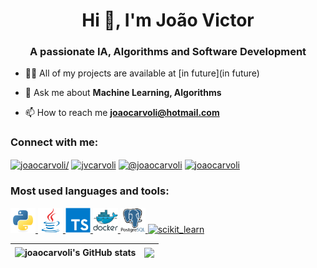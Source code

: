 <h1 align="center">Hi 👋, I'm João Victor</h1>
<h3 align="center">A passionate IA, Algorithms and Software Development</h3>

- 👨‍💻 All of my projects are available at [in future](in future)

- 💬 Ask me about **Machine Learning, Algorithms**

- 📫 How to reach me **joaocarvoli@hotmail.com**

<h3 align="left">Connect with me:</h3>
<p align="left">
<a href="https://linkedin.com/in/joaocarvoli/" target="blank"><img align="center" src="https://raw.githubusercontent.com/rahuldkjain/github-profile-readme-generator/master/src/images/icons/Social/linked-in-alt.svg" alt="joaocarvoli/" height="30" width="40" /></a>
<a href="https://kaggle.com/jvcarvoli" target="blank"><img align="center" src="https://raw.githubusercontent.com/rahuldkjain/github-profile-readme-generator/master/src/images/icons/Social/kaggle.svg" alt="jvcarvoli" height="30" width="40" /></a>
<a href="https://medium.com/@joaocarvoli" target="blank"><img align="center" src="https://raw.githubusercontent.com/rahuldkjain/github-profile-readme-generator/master/src/images/icons/Social/medium.svg" alt="@joaocarvoli" height="30" width="40" /></a>
<a href="https://www.hackerrank.com/joaocarvoli" target="blank"><img align="center" src="https://raw.githubusercontent.com/rahuldkjain/github-profile-readme-generator/master/src/images/icons/Social/hackerrank.svg" alt="joaocarvoli" height="30" width="40" /></a>
</p>

<h3 align="left">Most used languages and tools:</h3>
<p align="left"> 
<a href="https://www.python.org" target="_blank" rel="noreferrer"> <img src="https://raw.githubusercontent.com/devicons/devicon/master/icons/python/python-original.svg" alt="python" width="40" height="40"/> </a>
<a href="https://www.java.com" target="_blank" rel="noreferrer"> <img src="https://raw.githubusercontent.com/devicons/devicon/master/icons/java/java-original.svg" alt="java" width="40" height="40"/> </a> 
<a href="https://www.typescriptlang.org/" target="_blank" rel="noreferrer"> <img src="https://raw.githubusercontent.com/devicons/devicon/master/icons/typescript/typescript-original.svg" alt="typescript" width="40" height="40"/> </a> 
<a href="https://www.docker.com/" target="_blank" rel="noreferrer"> <img src="https://raw.githubusercontent.com/devicons/devicon/master/icons/docker/docker-original-wordmark.svg" alt="docker" width="40" height="40"/> </a> 
<a href="https://www.postgresql.org" target="_blank" rel="noreferrer"> <img src="https://raw.githubusercontent.com/devicons/devicon/master/icons/postgresql/postgresql-original-wordmark.svg" alt="postgresql" width="40" height="40"/> </a> 
<a href="https://scikit-learn.org/" target="_blank" rel="noreferrer"> <img src="https://upload.wikimedia.org/wikipedia/commons/0/05/Scikit_learn_logo_small.svg" alt="scikit_learn" width="40" height="40"/> </a> 
</p>

| <img align="center" src="https://github-readme-stats.vercel.app/api?username=joaocarvoli&hide_border=true&show_icons=true" alt="joaocarvoli's GitHub stats" /></a> | <img align="center" src="https://github-readme-stats.vercel.app/api/top-langs/?username=joaocarvoli&exclude_repo=machineLearning,ML-problems,dataCamp-projects,WeekData_immersion-alura,IntroDataScience-geam&layout=compact&hide_border=true" /></a> |
| ------------- | ------------- |
